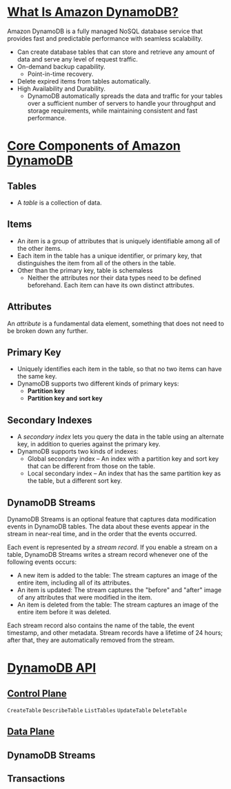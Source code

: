 # [What Is Amazon DynamoDB?](https://docs.aws.amazon.com/amazondynamodb/latest/developerguide/Introduction.html)
Amazon DynamoDB is a fully managed NoSQL database service that provides fast and predictable performance with seamless scalability.
-	Can create database tables that can store and retrieve any amount of data and serve any level of request traffic.
-	On-demand backup capability.
	-	Point-in-time recovery.
-  Delete expired items from tables automatically.
-	High Availability and Durability.
	-	DynamoDB automatically spreads the data and traffic for your tables over a sufficient number of servers to handle your throughput and storage requirements, while maintaining consistent and fast performance.


# [Core Components of Amazon DynamoDB](https://docs.aws.amazon.com/amazondynamodb/latest/developerguide/HowItWorks.CoreComponents.html)

## Tables
-  A _table_ is a collection of data.


## Items
-  An _item_ is a group of attributes that is uniquely identifiable among all of the other items.
-  Each item in the table has a unique identifier, or primary key, that distinguishes the item from all of the others in the table.
-  Other than the primary key, table is schemaless
	-  Neither the attributes nor their data types need to be defined beforehand. Each item can have its own distinct attributes.


## Attributes
An _attribute_ is a fundamental data element, something that does not need to be broken down any further.


## Primary Key
-  Uniquely identifies each item in the table, so that no two items can have the same key.
-  DynamoDB supports two different kinds of primary keys:
	- **Partition key**
	- **Partition key and sort key**


## Secondary Indexes
-  A _secondary index_ lets you query the data in the table using an alternate key, in addition to queries against the primary key.
-  DynamoDB supports two kinds of indexes:
	-  Global secondary index – An index with a partition key and sort key that can be different from those on the table.
	-  Local secondary index – An index that has the same partition key as the table, but a different sort key.


## DynamoDB Streams
DynamoDB Streams is an optional feature that captures data modification events in DynamoDB tables. The data about these events appear in the stream in near-real time, and in the order that the events occurred.

Each event is represented by a  _stream record_. If you enable a stream on a table, DynamoDB Streams writes a stream record whenever one of the following events occurs:
-  A new item is added to the table: The stream captures an image of the entire item, including all of its attributes.
-  An item is updated: The stream captures the "before" and "after" image of any attributes that were modified in the item.
-  An item is deleted from the table: The stream captures an image of the entire item before it was deleted.

Each stream record also contains the name of the table, the event timestamp, and other metadata. Stream records have a lifetime of 24 hours; after that, they are automatically removed from the stream.


# [DynamoDB API](https://docs.aws.amazon.com/amazondynamodb/latest/developerguide/HowItWorks.API.html)

## [Control Plane](https://docs.aws.amazon.com/amazondynamodb/latest/developerguide/HowItWorks.API.html#HowItWorks.API.ControlPlane)

`CreateTable`
`DescribeTable`
`ListTables`
`UpdateTable`
`DeleteTable`


## [Data Plane](https://docs.aws.amazon.com/amazondynamodb/latest/developerguide/HowItWorks.API.html#HowItWorks.API.DataPlane)




## DynamoDB Streams


## Transactions
<!--stackedit_data:
eyJoaXN0b3J5IjpbLTQyNjQyMTk3NiwtODc0ODY3NTU5LDExNz
UwMjQ4NjFdfQ==
-->